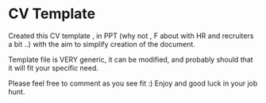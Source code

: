 # CV Template
Created this CV template , in PPT (why not , F about with HR and recruiters a bit ..) with the aim to simplify creation of the document. 

Template file is VERY generic, it can be modified, and probably should that it will fit your specific need. 

Please feel free to comment as you see fit :) 
Enjoy and good luck in your job hunt.
